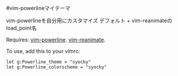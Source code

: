 #vim-powerlineマイテーマ

vim-powerlineを自分用にカスタマイズ
  デフォルト + vim-reanimateのload_point名

Requires:
  [vim-powerline](https://github.com/Lokaltog/vim-powerline).
  [vim-reanimate](https://github.com/osyo-manga/vim-reanimate).

To use, add this to your vimrc:

	let g:Powerline_theme = "syocky"
	let g:Powerline_colorscheme = "syocky"
